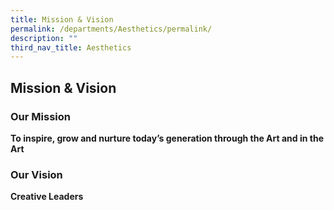 ```yaml
---
title: Mission & Vision
permalink: /departments/Aesthetics/permalink/
description: ""
third_nav_title: Aesthetics
---
```

## Mission & Vision

### Our Mission

**To inspire, grow and nurture today’s generation through the Art and in the Art**

### Our Vision

**Creative Leaders**